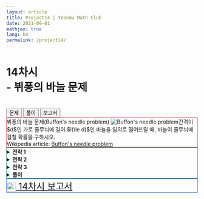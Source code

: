 ```yaml
---
layout: article
title: Project14 | Yeonmu Math Club
date: 2021-09-01
mathjax: true
lang: ko
permalink: /project14/
---
```


# 14차시<br> <ssup> - 뷔퐁의 바늘 문제</ssup>
<br>
<div id="accordion">
  <div class="btn-group btn-group-lg">
    <button type="button" id="button1" class="btn btn-danger" data-bs-toggle="collapse" href="#collapseOne" onclick="setColor('button1')">
      문제
    </button>    
    <button type="button" id="button2" class="collapsed btn btn-outline-success" data-bs-toggle="collapse" href="#collapseTwo" onclick="setColor('button2')">
      풀이
    </button>    
    <button type="button" id="button3" class="collapsed btn btn-outline-primary" data-bs-toggle="collapse" href="#collapseThree" onclick="setColor('button3')">
      보고서
    </button>
  </div>
  <div id="collapseOne" class="collapse show" data-bs-parent="#accordion">
    <div class="card-body" style="border: 1px solid rgb(220, 53, 69);">
     뷔퐁의 바늘 문제(Buffon's needle problem)
     <redbox><span class="image right" style="width: 30%"><img src="{{ site.url }}{{ site.baseurl }}/images/post/Buffon.png" alt="Buffon's needle problem"></span>간격이 $d$인 가로 줄무늬에 길이 $l(\le d)$인 바늘을 임의로 떨어뜨릴 때, 바늘이 줄무늬에 걸칠 확률을 구하시오.</redbox><br>
     Wikipedia article: <a href="https://en.wikipedia.org/wiki/Buffon%27s_needle_problem" target="_blank">Buffon's needle problem</a>
    </div>
  </div>
  <div id="collapseTwo" class="collapse" data-bs-parent="#accordion">
    <div class="card-body" style="border: 1px solid rgb(25, 135, 84);">
      <greenbox><details><summary><b>전략 1</b></summary>바늘을 떨어뜨렸을 때 가로선과의 교점 개수의 ‘기댓값’을 생각해 보자.</details></greenbox>
      <greenbox><details><summary><b>전략 2</b></summary>기댓값이 바늘 길이에 비례함을 보이자.</details></greenbox>
      <greenbox><details><summary><b>전략 3</b></summary>항상 가로선과의 교점 개수의 기댓값이 일정한 바늘, 즉 항상 가로선과 교점 개수가 일정한 경우를 생각해 보면, 지름이 $d$인 원 모양의 바늘을 떠올릴 수 있다. 지름이 $d$인 원 모양의 바늘을 떨어뜨리면 항상 가로선과의 교점 개수가 2개이다.</details></greenbox>
      <purplebox><details><summary><b>풀이</b></summary>먼저, 바늘이 가로선 $i$개와 만날 확률을 $p_i$라 할 때, 바늘을 떨어뜨렸을 때 가로선과의 교점 개수의 기댓값 $E$는 다음과 같다.$$E=p_1+2p_2+3p_3+\cdots$$이때, $l\le d$이므로, $p_2=p_3=\cdots=0$이고, 우리가 구하는 바늘이 가로선에 걸칠 확률, $p_1+p_2+p_3+\cdots=p_1$이고, 가로선과의 교점 개수의 기댓값 $E=p_1$이다.<span class="image left" style="width: 13%"><img src="{{ site.url }}{{ site.baseurl }}/images/post/Buffon2.png" alt="Buffon's needle problem"></span>길이가 $l$인 바늘을 두 조각으로 쪼개어 길이가 $x$인 바늘과 길이가 $y$인 바늘이 붙어있다고 생각해보자. 길이가 $l$인 바늘을 떨어뜨렸을 때의 기댓값을 $E(l)$이라고 하면, 길이가 l인 바늘과 가로선의 교점 개수의 기댓값은 두 바늘과 가로선의 교점 개수의 기댓값을 더한 것과 같으므로, $E(l)=E(x+y)=E(x)+E(y)$가 성립한다. 이때, 함수 $E(x)$는 단조증가($x$가 커지면, 즉 바늘의 길이가 길어지면, $E(x)$, 가로선과의 교점 개수의 기댓값은 증가)하므로 <a href="https://en.wikipedia.org/wiki/Cauchy%27s_functional_equation" target="_blank">코시 함수 방정식</a>에 의해 어떤 상수 $c$에 대하여 $E(l)=cl$이 성립한다. 이는 바늘의 모양과 상관없이 성립하므로 둘레의 길이가 $l$인 다각형 모양의 바늘을 떨어뜨렸을 때에도 가로선과 교점 개수의 기댓값이 각 변의 교점 개수의 기댓값을 모두 더한 것과 같으므로 $E=cl$이 성립한다.<br><span class="image right" style="width: 30%"><img src="{{ site.url }}{{ site.baseurl }}/images/post/Buffon3.png" alt="Buffon's needle problem"></span>지름이 $d$인 원 모양의 바늘을 떨어뜨린다고 생각하자. 지름이 $d$인 원 모양의 바늘은 항상 가로선과 두 점에서 만나므로, 교점 개수의 기댓값은 2이다. 한편, 원에 내접정다각형과 외접정다각형을 그릴 때, 내접정다각형과 외접정다각형의 변의 수를 매우 크게 잡으면 두 다각형의 둘레의 길이는 원의 둘레의 길이인 $d\pi$에 근접할 것이고, 이는 $E=cl=cd\pi =2$임을 의미하며, $c=\frac{2}{d\pi}$,<br><center>$E=cl=\frac{2}{d\pi} l=p$</center><br>따라서, 확률 $p=\frac{2}{\pi} \frac{l}{d}$이다.</details></purplebox>
    </div>
  </div>
  <div id="collapseThree" class="collapse" data-bs-parent="#accordion">
    <div class="card-body" style="border: 1px solid rgb(13, 100, 253);">
      <a href="{{ site.baseurl }}/files/reports/14차시 보고서.pdf" download="14차시 보고서.pdf" class="btn btn-primary download" role="button" style="font-size: 1.5rem">
        <img src="{{ site.baseurl }}/images/download.svg" alt="download" width="24" height="24" style="vertical-align: middle">
        14차시 보고서
      </a>
    </div>
  </div>
  <script>
    function setColor(btn) {
        if (btn == 'button1') {
            document.getElementById('button1').setAttribute('class', "btn btn-danger");
            document.getElementById('button2').setAttribute('class', "btn btn-outline-success");
            document.getElementById('button3').setAttribute('class', "btn btn-outline-primary");   
        }
        if (btn == 'button2') {
            document.getElementById('button2').setAttribute('class', "btn btn-success");
            document.getElementById('button1').setAttribute('class', "btn btn-outline-danger");
            document.getElementById('button3').setAttribute('class', "btn btn-outline-primary");
        }
        if (btn == 'button3') {
            document.getElementById('button3').setAttribute('class', "btn btn-primary");
            document.getElementById('button1').setAttribute('class', "btn btn-outline-danger");
            document.getElementById('button2').setAttribute('class', "btn btn-outline-success");
        }
    }
  </script>
</div>
